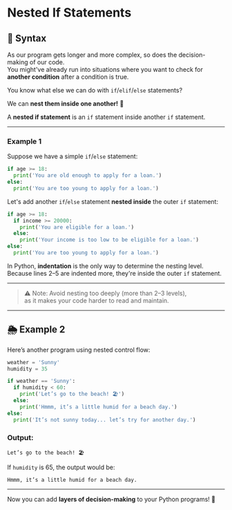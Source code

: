 # Nested If Statements  
## 🧠 Syntax

As our program gets longer and more complex, so does the decision-making of our code.  
You might've already run into situations where you want to check for **another condition** after a condition is true.

You know what else we can do with `if`/`elif`/`else` statements?

We can **nest them inside one another!** 🪹

A **nested if statement** is an `if` statement inside another `if` statement.

---

### Example 1

Suppose we have a simple `if`/`else` statement:

```python
if age >= 18:
  print('You are old enough to apply for a loan.')
else:
  print('You are too young to apply for a loan.')
```

Let's add another `if`/`else` statement **nested inside** the outer `if` statement:

```python
if age >= 18:
  if income >= 20000:
    print('You are eligible for a loan.')
  else:
    print('Your income is too low to be eligible for a loan.')
else:
  print('You are too young to apply for a loan.')
```

In Python, **indentation** is the only way to determine the nesting level.  
Because lines 2–5 are indented more, they're inside the outer `if` statement.

---

> ⚠️ Note: Avoid nesting too deeply (more than 2–3 levels),  
> as it makes your code harder to read and maintain.

---

## 🌦️ Example 2

Here’s another program using nested control flow:

```python
weather = 'Sunny'
humidity = 35

if weather == 'Sunny':
  if humidity < 60:
    print('Let’s go to the beach! 🏖️')
  else:
    print('Hmmm, it’s a little humid for a beach day.')
else:
  print('It’s not sunny today... let’s try for another day.')
```

### Output:

```
Let’s go to the beach! 🏖️
```

If `humidity` is 65, the output would be:

```
Hmmm, it’s a little humid for a beach day.
```

---

Now you can add **layers of decision-making** to your Python programs! 🎯
